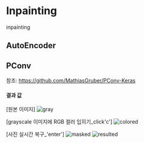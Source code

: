 # Inpainting
inpainting

## AutoEncoder

## PConv
참조: https://github.com/MathiasGruber/PConv-Keras

#### 결과 값
[원본 이미지]
![gray](https://user-images.githubusercontent.com/72767245/99153168-419dde80-26ea-11eb-98fb-9aca373f5b84.jpg)

[grayscale 이미지에 RGB 컬러 입히기_click'c']
![colored](https://user-images.githubusercontent.com/72767245/99153169-4367a200-26ea-11eb-8ac1-776ee3d89186.png)

[사진 실시간 복구_'enter']
![masked](https://user-images.githubusercontent.com/72767245/99153170-45316580-26ea-11eb-9144-7a6e95323273.png)
![resulted](https://user-images.githubusercontent.com/72767245/99153171-45c9fc00-26ea-11eb-9ae2-adb61f17b056.png)

